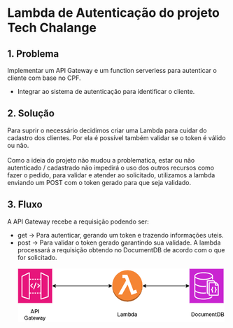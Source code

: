 # Lambda de Autenticação do projeto Tech Chalange

## 1. Problema
Implementar um API Gateway e um function serverless para autenticar o cliente com base no CPF.
- Integrar ao sistema de autenticação para identificar o cliente.

## 2. Solução
Para suprir o necessário decidimos criar uma Lambda para cuidar do cadastro dos clientes. Por ela é possível também validar se o token é válido ou não.
<br></br>
Como a ideia do projeto não mudou a problematica, estar ou não autenticado / cadastrado não impedirá o uso dos outros recursos como fazer o pedido, para validar e atender ao solicitado, utilizamos a lambda enviando um POST com o token gerado para que seja validado.

## 3. Fluxo
A API Gateway recebe a requisição podendo ser:
- get -> Para autenticar, gerando um token e trazendo informações uteis.
- post -> Para validar o token gerado garantindo sua validade.
A lambda processará a requisição obtendo no DocumentDB de acordo com o que for solicitado.
<br></br>
![Fluxo](./assets/Diagrama.png)

